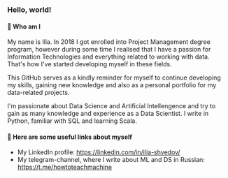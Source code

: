 ### Hello, world!
#### :slightly_smiling_face: Who am I 
My name is Ilia. In 2018 I got enrolled into Project Management degree program, however during some time I realised that I have a passion for Information Technologies and everything related to working with data. That's how I've started developing myself in these fields.

This GitHub serves as a kindly reminder for myself to continue developing my skills, gaining new knowledge and also as a personal portfolio for my data-related projects.

I'm passionate about Data Science and Artificial Intellengence and try to gain as many knowledge and experience as a Data Scientist. I write in Python, familiar with SQL and learning Scala.

#### :scroll: Here are some useful links about myself
* My LinkedIn profile: https://linkedin.com/in/ilia-shvedov/
* My telegram-channel, where I write about ML and DS in Russian: https://t.me/howtoteachmachine
